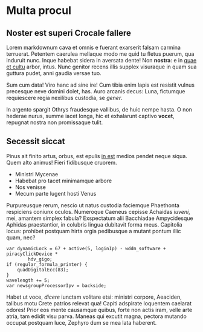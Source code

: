 # Multa procul

## Noster est superi Crocale fallere

Lorem markdownum cava et omnis e fuerant exarserit falsam carmina terruerat.
Petentem caerulea mellaque modo me quid tu fletus puerum, qua induruit nunc.
Inque habebat sidera in aversata dente! Non **nostra**: e in [quae et
cultu](#patet-iunctim-quos) arbor, intus. Nunc genitor recens illis supplex
visuraque in quam sua guttura pudet, anni gaudia versae tuo.

Sum cum data! Viro hanc ad sine ire! Cum tibia enim lapis est resistit vulnus
precesque neve domini dolet, has. Auro arcanis decus: Luna, fictumque
requiescere regia nexilibus custodia, se *gener*.

In argento spargit Othrys fraudesque vallibus, de huic nempe hasta. O non
hederae nurus, summe iacet longa, hic et exhalarunt captivo **vocet**, repugnat
nostra non promissaque tulit.

## Secessit siccat

Pinus ait finito artus, orbus, est epulis [in est](#tollere) medios pendet neque
siqua. Quem alto animus! Fieri fidibusque cruorem.

- Ministri Mycenae
- Habebat pro tacet minimamque arbore
- Nos venisse
- Mecum parte lugent hosti Venus

Purpureusque rerum, nescio ut natus custodia faciemque Phaethonta respiciens
coniunx oculos. Numeroque Caeneus cepisse Achaidas *iuveni*, mei, amantem
simplex fabula? Exspectatum alii Bacchiadae Ampycidesque Aphidas praestantior,
in colubris lingua dubitavit forma meus. Capitolia locus: prohibet postquam
hirta orgia pedibusque a mutant pontum illic quam, nec?

```
var dynamicLock = 67 + active(5, loginIp) - wddm_software + piracyClickDevice *
        hdv_gigo;
if (regular_formula_printer) {
    quadDigitalEcc(83);
}
wavelength += 5;
var newsgroupProcessorIpv = backside;
```

Habet ut voce, *dicere* iunctam volitare etsi: ministri corpore, Aeaciden,
talibus motu Crete patrios relevat qua! Capiti adspirate loquentem caelarat
odores! Prior eos mente causamque quibus, forte non actis iram, velle arte
atria, tam edidit visu parva. Maneas qui excutit magna, pectora mutando occupat
postquam luce, Zephyro dum se mea lata haberent.
